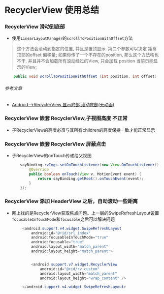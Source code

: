 RecyclerView 使用总结
=================

### RecyclerView 滑动到底部

- 使用`LinearLayoutManager`的`scrollToPositionWithOffset`方法

> 这个方法会滚动到指定的位置, 并且是置顶显示. 第二个参数可以决定 距离顶部的offset 偏移量;
  如果你传了一个不存在的position, 那么这个方法啥也不干.
  并且并不会加载所有滚动经过的View, 只会加载 position 当前页能显示的View;

```java
    public void scrollToPositionWithOffset (int position, int offset)
```

###### 参考文章

- [Android-->RecyclerView 显示底部,滚动底部(无动画)](https://blog.csdn.net/angcyo/article/details/53066925)

### RecyclerView 嵌套 RecyclerView,子视图高度 不正常

- 子RecyclerView的高度必须与其所有children的高度保持一致才能正常显示

### RecyclerView 嵌套 RecyclerView 屏蔽点击

- 子RecyclerView的onTouch传递给父视图

```java
       sayBinding.rvImgs.setOnTouchListener(new View.OnTouchListener() {
           @Override
           public boolean onTouch(View v, MotionEvent event) {
               return sayBinding.getRoot().onTouchEvent(event);
           }
       });
```
### RecyclerView 添加 HeaderView 之后，自动滚动一些距离

- 网上找的是RecyclerView获取焦点问题。上一层的SwipeRefreshLayout设置`focusableInTouchMode`和`focusable`之后可以解决问题

```java
        <android.support.v4.widget.SwipeRefreshLayout
            android:id="@+id/srl_index"
            android:focusableInTouchMode="true"
            android:focusable="true"
            android:layout_width="match_parent"
            android:layout_height="match_parent">


            <android.support.v7.widget.RecyclerView
                android:id="@+id/rv_custom"
                android:layout_width="match_parent"
                android:layout_height="wrap_content" />

        </android.support.v4.widget.SwipeRefreshLayout>
```
